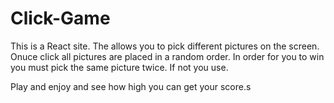 # Click-Game

This is a React site. The allows you to pick different pictures on the screen. Onuce click all pictures are placed in a random order. In order for you to win you must pick the same picture twice. If not you use. 

Play and enjoy and see how high you can get your score.s